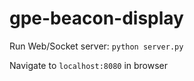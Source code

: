 # gpe-beacon-display

Run Web/Socket server: `python server.py`

Navigate to `localhost:8080` in browser
